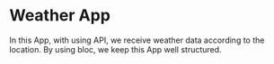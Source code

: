 # Weather App

In this App, with using API, we receive weather data according to the location. 
By using bloc, we keep this App well structured.
